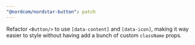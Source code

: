 ```yaml
---
"@nordcom/nordstar-button": patch
---
```


Refactor `<Button/>` to use `[data-content]` and `[data-icon]`, making it way easier to style without having add a bunch of custom `className` props.
